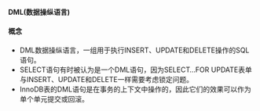 #### DML(数据操纵语言)

#### 概念

* DML数据操纵语言，一组用于执行INSERT、UPDATE和DELETE操作的SQL语句。
* SELECT语句有时被认为是一个DML语句，因为SELECT…FOR UPDATE表单与INSERT、UPDATE和DELETE一样需要考虑锁定问题。
* InnoDB表的DML语句是在事务的上下文中操作的，因此它们的效果可以作为单个单元提交或回滚。

